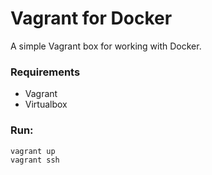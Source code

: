 # Vagrant for Docker

A simple Vagrant box for working with Docker.

### Requirements

- Vagrant
- Virtualbox

### Run:

```
vagrant up
vagrant ssh
```
